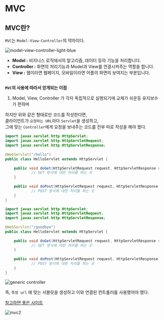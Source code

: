 # MVC    
## MVC란?  
`MVC`는 `Model-View-Controller`의 약자이다.      
   
![model-view-controller-light-blue](https://user-images.githubusercontent.com/50267433/123188814-a36fc380-d4d7-11eb-91d1-a827534bda9d.png)

* **Model :** 비지니스 로직에서의 알고리즘, 데이터 등의 기능을 처리합니다.
* **Controller :** 화면의 처리기능과 Model과 View를 연결시켜주는 역할을 합니다.
* **View :** 웹이라면 웹페이지, 모바일이라면 어플의 화면의 보여지는 부분입니다.     
   
##    
**`MVC`의 사용에 따라서 얻게되는 이점**   
1. Model, View, Controller 가 각자 독립적으로 실행되기에 교체가 쉬운등 유지보수가 편하며  



하지만 위와 같은 형태로만 코드를 작성한다면,      
클라이언트가 `요청하는 URL`마다 `Servlet`을 생성하고,            
그에 맞는 `Controller`에게 요청을 보내주는 코드를 전부 따로 작성을 해야 했다.       

```java
import javax.servlet.http.HttpServlet;
import javax.servlet.http.HttpServletRequest;
import javax.servlet.http.HttpServletResponse;
     
@WebServlet("/hello")  
public class HelloServlet extends HttpServlet {
	
	public void doGet(HttpServletRequest request, HttpServletResponse response) throws IOException { 
			// GET 방식에 대한 처리를 하는 곳 
	}
	
	public void doPost(HttpServletRequest request, HttpServletResponse response) throws IOException { 
			// POST 방식에 대한 처리를 하는 곳 
	} 
}
```
```java
import javax.servlet.http.HttpServlet;
import javax.servlet.http.HttpServletRequest;
import javax.servlet.http.HttpServletResponse;
     
@WebServlet("/goodbye")  
public class HelloServlet extends HttpServlet {
	
	public void doGet(HttpServletRequest request, HttpServletResponse response) throws IOException { 
			// GET 방식에 대한 처리를 하는 곳 
	}
	
	public void doPost(HttpServletRequest request, HttpServletResponse response) throws IOException { 
			// POST 방식에 대한 처리를 하는 곳 
	} 
}
```

![generic controller](https://user-images.githubusercontent.com/50267433/123186862-03fd0180-d4d4-11eb-8c25-b34b416d6b72.png)    
        
    
     
즉, `특정 url` 에 맞는 서블릿을 생성하고 이와 연결된 컨트롤러를 사용했어야 했다.    



[참고하면 좋은 사이트](https://m.blog.naver.com/zzang9ha/221846757385)

![mvc2](https://user-images.githubusercontent.com/50267433/123186597-74575300-d4d3-11eb-84a6-9f4e649412c5.png)


